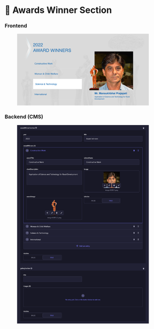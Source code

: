 # 📎 Awards Winner Section

### **Frontend**

<figure><img src="../../../.gitbook/assets/charitable-trust-award-page-winners-section.png" alt=""><figcaption></figcaption></figure>

### Backend (CMS)

<figure><img src="../../../.gitbook/assets/charitable-trust-award-page-winners-section-cms.png" alt=""><figcaption></figcaption></figure>

